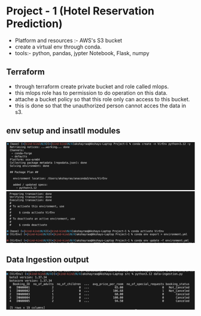 # Project - 1 (Hotel Reservation Prediction)

- Platform and resources :- AWS's S3 bucket
- create a virtual env through conda.
- tools:- python, pandas, jypter Notebook, Flask, numpy

## Terraform 
- through terraform create private bucket and role called mlops.
- this mlops role has to permission to do operation on this data.
- attache a bucket policy so that this role only can access to this bucket.
- this is done so that the unauthorized person cannot acces the data in s3.

## env setup and insatll modules
![create virtual env](images/create_virtual_env_with_conda.png)
![activate and insatll](images/venv_activate_and_module_install.png)

## Data Ingestion output
![Result](images/data-ingestiion.png)